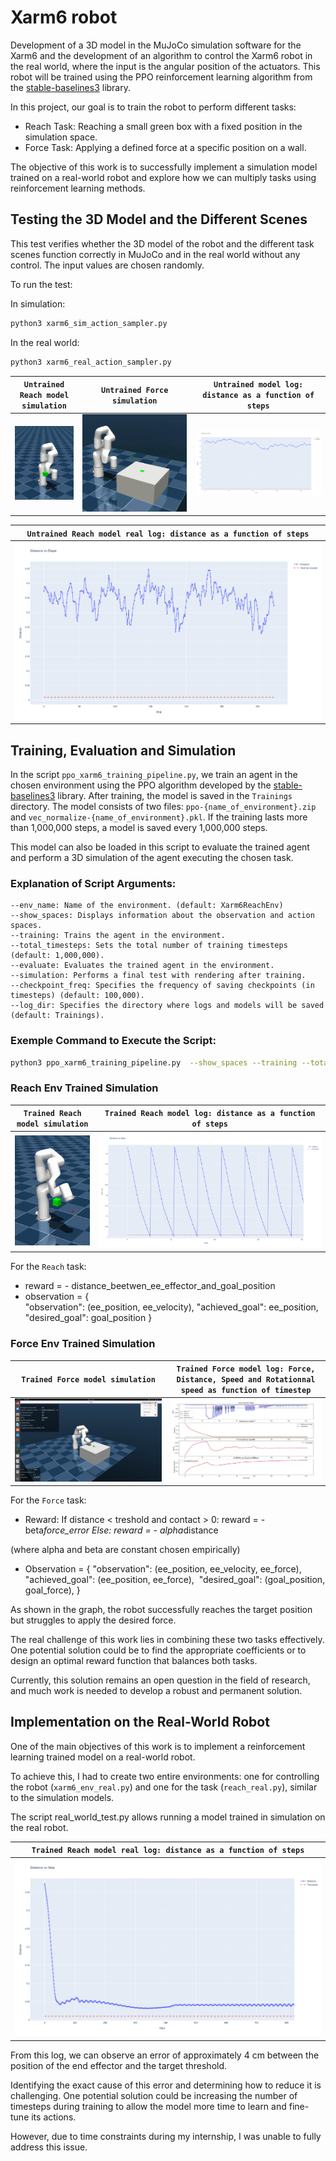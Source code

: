 # Xarm6 robot

Development of a 3D model in the MuJoCo simulation software for the Xarm6 and the development of an algorithm to control the Xarm6 robot in the real world, where the input is the angular position of the actuators. This robot will be trained using the PPO reinforcement learning algorithm from the [stable-baselines3](https://github.com/DLR-RM/stable-baselines3) library. 


In this project, our goal is to train the robot to perform different tasks:

- Reach Task: Reaching a small green box with a fixed position in the simulation space.
- Force Task: Applying a defined force at a specific position on a wall.

The objective of this work is to successfully implement a simulation model trained on a real-world robot and explore how we can multiply tasks using reinforcement learning methods.

## Testing the 3D Model and the Different Scenes

This test verifies whether the 3D model of the robot and the different task scenes function correctly in MuJoCo and in the real world without any control. The input values are chosen randomly.

To run the test:

In simulation:
```bash
python3 xarm6_sim_action_sampler.py 
```
In the real world:
```bash
python3 xarm6_real_action_sampler.py
```

<div align="center">

`Untrained Reach model simulation` | `Untrained Force simulation`| `Untrained model log: distance as a function of steps`|
|:------------------------:|:------------------------:|:------------------------:|
<img src="/Pictures/Xarm6/xarm6_sim_Reach_untrained.gif" alt="" width="230"/> | <img src="/Pictures/Xarm6/xarm6_sim_Force_untrained.gif" alt="" width=""/>| <img src="/Pictures/Xarm6/xarm6_sim_Reach_log_untrained.png" />

</div> 

<div align="center">

`Untrained Reach model real log: distance as a function of steps`|
|:------------------------:|
<img src="/Pictures/Xarm6/xarm6_real_Reach_untrained.png" alt="" width=""/>|

</div>


## Training, Evaluation and Simulation

In the script `ppo_xarm6_training_pipeline.py`, we train an agent in the chosen environment using the PPO algorithm developed by the [stable-baselines3](https://github.com/DLR-RM/stable-baselines3) library. After training, the model is saved in the `Trainings` directory. The model consists of two files: `ppo-{name_of_environment}.zip` and `vec_normalize-{name_of_environment}.pkl`. If the training lasts more than 1,000,000 steps, a model is saved every 1,000,000 steps.

This model can also be loaded in this script to evaluate the trained agent and perform a 3D simulation of the agent executing the chosen task.

### Explanation of Script Arguments:
    
    --env_name: Name of the environment. (default: Xarm6ReachEnv)
    --show_spaces: Displays information about the observation and action spaces.
    --training: Trains the agent in the environment.
    --total_timesteps: Sets the total number of training timesteps (default: 1,000,000).
    --evaluate: Evaluates the trained agent in the environment.
    --simulation: Performs a final test with rendering after training.
    --checkpoint_freq: Specifies the frequency of saving checkpoints (in timesteps) (default: 100,000).
    --log_dir: Specifies the directory where logs and models will be saved (default: Trainings).

### Exemple Command to Execute the Script: 

```bash
python3 ppo_xarm6_training_pipeline.py  --show_spaces --training --total_timesteps 2000000 --evaluate --simulation 
```

### Reach Env Trained Simulation 

<div align="center">

`Trained Reach model simulation`|`Trained Reach model log: distance as a function of steps`|
|:------------------------:|:------------------------:| 
<img src="/Pictures/Xarm6/xarm6_sim_Reach_trained.gif" alt="" width="230"/>| <img src="/Pictures/Xarm6/xarm6_sim_Reach_log_trained.png" />

</div>

For the `Reach` task: 

- reward = - distance_beetwen_ee_effector_and_goal_position
- observation = {​  
                    "observation": (ee_position, ee_velocity),​
                    "achieved_goal": ee_position,​
                    "desired_goal": goal_position
                ​}

</div>

### Force Env Trained Simulation

<div align="center">

`Trained Force model simulation`| `Trained Force model log: Force, Distance, Speed and Rotationnal speed as function of timestep`|
|:------------------------:|:------------------------:| 
<img src="/Pictures/Xarm6/xarm6_sim_Force_trained.gif"/>| <img src="/Pictures/Xarm6/xarm6_sim_Force_log_trained.png"/>

</div>

For the `Force` task:

- Reward:   If distance < treshold and contact > 0:​
                reward = - beta*force_error​
            Else:​
                reward = - alpha*distance​

(where alpha and beta are constant chosen empirically)

- Observation = {​
                    "observation": (ee_position, ee_velocity, ee_force),​
                    "achieved_goal": (ee_position, ee_force),  ​
                    "desired_goal": (goal_position, goal_force),​
                }​

As shown in the graph, the robot successfully reaches the target position but struggles to apply the desired force.

The real challenge of this work lies in combining these two tasks effectively. One potential solution could be to find the appropriate coefficients or to design an optimal reward function that balances both tasks.

Currently, this solution remains an open question in the field of research, and much work is needed to develop a robust and permanent solution.

## Implementation on the Real-World Robot

One of the main objectives of this work is to implement a reinforcement learning trained model on a real-world robot.

To achieve this, I had to create two entire environments: one for controlling the robot (`xarm6_env_real.py`) and one for the task (`reach_real.py`), similar to the simulation models.

The script real_world_test.py allows running a model trained in simulation on the real robot.

<div align="center">

`Trained Reach model real log: distance as a function of steps`|
 |:------------------------:|
 <img src="/Pictures/Xarm6/xarm6_real_Reach_log_trained.png" alt="" width=""/>|

</div>

From this log, we can observe an error of approximately 4 cm between the position of the end effector and the target threshold.

Identifying the exact cause of this error and determining how to reduce it is challenging. One potential solution could be increasing the number of timesteps during training to allow the model more time to learn and fine-tune its actions.

However, due to time constraints during my internship, I was unable to fully address this issue.